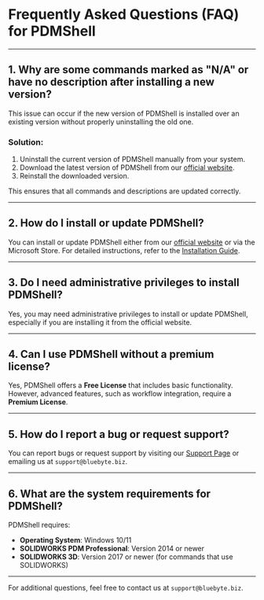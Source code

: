 # Frequently Asked Questions (FAQ) for PDMShell

---

## 1. Why are some commands marked as "N/A" or have no description after installing a new version?
This issue can occur if the new version of PDMShell is installed over an existing version without properly uninstalling the old one. 

### Solution:
1. Uninstall the current version of PDMShell manually from your system.
2. Download the latest version of PDMShell from our [official website](https://pdmshell.bluebyte.biz).
3. Reinstall the downloaded version.

This ensures that all commands and descriptions are updated correctly.

---

## 2. How do I install or update PDMShell?
You can install or update PDMShell either from our [official website](https://pdmshell.bluebyte.biz) or via the Microsoft Store. For detailed instructions, refer to the [Installation Guide](howtoinstall.md).

---

## 3. Do I need administrative privileges to install PDMShell?
Yes, you may need administrative privileges to install or update PDMShell, especially if you are installing it from the official website.

---

## 4. Can I use PDMShell without a premium license?
Yes, PDMShell offers a **Free License** that includes basic functionality. However, advanced features, such as workflow integration, require a **Premium License**.


---

## 5. How do I report a bug or request support?
You can report bugs or request support by visiting our [Support Page](https://bluebyte.biz/contact) or emailing us at `support@bluebyte.biz`.

---

## 6. What are the system requirements for PDMShell?
PDMShell requires:
- **Operating System**: Windows 10/11
- **SOLIDWORKS PDM Professional**: Version 2014 or newer
- **SOLIDWORKS 3D**: Version 2017 or newer (for commands that use SOLIDWORKS)

---

For additional questions, feel free to contact us at `support@bluebyte.biz`.